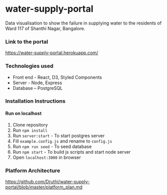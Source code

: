 # water-supply-portal 
Data visualisation to show the failure in supplying water to the residents of Ward 117 of Shanthi Nagar, Bangalore.

### Link to the portal
https://water-supply-portal.herokuapp.com/ 

### Technologies used
* Front end - React, D3, Styled Components
* Server - Node, Express
* Database – PostgreSQL

### Installation Instructions
#### Run on localhost

1. Clone repository
2. Run `npm install`
3. Run `server:start` - To start postgres server
4. Fill `example.config.js` and rename to `config.js`
5. Run `npm run seed` - To seed database
6. Run `npm start` - To build js scripts and start node server
7. Open `localhost:3000` in browser

### Platform Architecture

https://github.com/Druthi/water-supply-portal/blob/master/platform_plan.md

